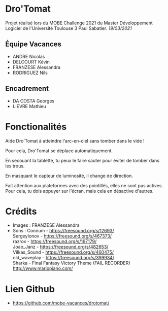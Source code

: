 # Dro'Tomat

Projet réalisé lors du MOBE Challenge 2021 du Master Développement Logiciel de l'Université Toulouse 3 Paul Sabatier. *19/03/2021*

## Équipe Vacances

- ANDRE Nicolas
- DELCOURT Kévin
- FRANZESE Alessandra
- RODRIGUEZ Nils

## Encadrement

- DA COSTA Georges
- LIEVRE Mathieu

# Fonctionalités

Aide Dro'Tomat à atteindre l'arc-en-ciel sans tomber dans le vide !

Pour cela, Dro'Tomat se déplace automatiquement.

En secouant la tablette, tu peux le faire sauter pour éviter de tomber dans les trous.

En masquant le capteur de luminosité, il change de direction.

Fait attention aux plateformes avec des pointillés, elles ne sont pas actives. Pour cela, tu dois appuyer sur l'écran, mais cela en désactive d'autres.

# Crédits

- Images : FRANZESE Alessandra
- Sons :
    Connum - https://freesound.org/s/12693/ \
    SergeyIonov - https://freesound.org/s/467373/ \
    razrox - https://freesound.org/s/197179/ \
    Joao_Janz - https://freesound.org/s/482653/ \
    Vilkas_Sound - https://freesound.org/s/460475/ \
    old_waveplay - https://freesound.org/s/399934/ \
    Sharka - Final Fantasy Victory Theme (FAIL RECORDER)\
    http://www.mariopiano.com/

# Lien Github

- https://github.com/mobe-vacances/drotomat/

